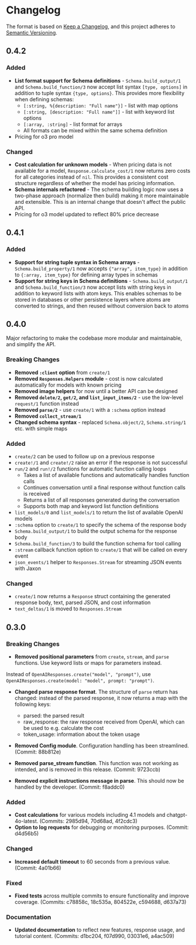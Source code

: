 # Changelog

The format is based on [Keep a Changelog](https://keepachangelog.com/en/1.0.0/),
and this project adheres to [Semantic Versioning](https://semver.org/spec/v2.0.0.html).

## 0.4.2

### Added
- **List format support for Schema definitions** - `Schema.build_output/1` and `Schema.build_function/3` now accept list syntax `[type, options]` in addition to tuple syntax `{type, options}`. This provides more flexibility when defining schemas:
  - `[:string, %{description: "Full name"}]` - list with map options
  - `[:string, [description: "Full name"]]` - list with keyword list options
  - `[:array, :string]` - list format for arrays
  - All formats can be mixed within the same schema definition
- Pricing for o3 pro model

### Changed
- **Cost calculation for unknown models** - When pricing data is not available for a model, `Response.calculate_cost/1` now returns zero costs for all categories instead of `nil`. This provides a consistent cost structure regardless of whether the model has pricing information.
- **Schema internals refactored** - The schema building logic now uses a two-phase approach (normalize then build) making it more maintainable and extensible. This is an internal change that doesn't affect the public API.
- Pricing for o3 model updated to reflect 80% price decrease

## 0.4.1

### Added
- **Support for string tuple syntax in Schema arrays** - `Schema.build_property/1` now accepts `{"array", item_type}` in addition to `{:array, item_type}` for defining array types in schemas
- **Support for string keys in Schema definitions** - `Schema.build_output/1` and `Schema.build_function/3` now accept lists with string keys in addition to keyword lists with atom keys. This enables schemas to be stored in databases or other persistence layers where atoms are converted to strings, and then reused without conversion back to atoms

## 0.4.0

Major refactoring to make the codebase more modular and maintainable, and simplify the API.

### Breaking Changes
- **Removed `:client` option** from `create/1`
- **Removed `Responses.Helpers` module** - cost is now calculated automatically for models with known pricing
- **Removed image helpers** for now until a better API can be designed
- **Removed `delete/2`, `get/2`, and `list_input_items/2`** - use the low-level `request/1` function instead
- **Removed `parse/2`** - use `create/1` with a `:schema` option instead
- **Removed `collect_stream/1`**
- **Changed schema syntax** - replaced `Schema.object/2`, `Schema.string/1` etc. with simple maps

### Added
- `create/2` can be used to follow up on a previous response
- `create!/1` and `create!/2` raise an error if the response is not successful
- `run/2` and `run!/2` functions for automatic function calling loops
  - Takes a list of available functions and automatically handles function calls
  - Continues conversation until a final response without function calls is received
  - Returns a list of all responses generated during the conversation
  - Supports both map and keyword list function definitions
- `list_models/0` and `list_models/1` to return the list of available OpenAI models
- `:schema` option to `create/1` to specify the schema of the response body
- `Schema.build_output/1` to build the output schema for the response body
- `Schema.build_function/3` to build the function schema for tool calling
- `:stream` callback function option to `create/1` that will be called on every event
- `json_events/1` helper to `Responses.Stream` for streaming JSON events with Jaxon

### Changed
- `create/1` now returns a `Response` struct containing the generated response body, text, parsed JSON, and cost information
- `text_deltas/1` is moved to `Responses.Stream`

## 0.3.0

### Breaking Changes
- **Removed positional parameters** from `create`, `stream`, and `parse` functions. Use keyword lists or maps for parameters instead.

Instead of `OpenAIResponses.create("model", "prompt")`, use `OpenAIResponses.create(model: "model", prompt: "prompt")`.

- **Changed parse response format**. The structure of `parse` return has changed: instead of the parsed response,
  it now returns a map with the following keys:
  - parsed: the parsed result
  - raw_response: the raw response received from OpenAI, which can be used to e.g. calculate the cost
  - token_usage: information about the token usage

- **Removed Config module**. Configuration handling has been streamlined. (Commit: 88b812e)
- **Removed parse_stream function**. This function was not working as intended, and is removed in this release. (Commit: 9723ccb)
- **Removed explicit instructions message in parse**. This should now be handled by the developer. (Commit: f8addc0)

### Added
- **Cost calculations** for various models including 4.1 models and chatgpt-4o-latest. (Commits: 2985d94, 70d68ad, 4f2cdc3)
- **Option to log requests** for debugging or monitoring purposes. (Commit: d4d56b5)

### Changed
- **Increased default timeout** to 60 seconds from a previous value. (Commit: 4a01b66)

### Fixed
- **Fixed tests** across multiple commits to ensure functionality and improve coverage. (Commits: c78858c, 18c535a, 804522e, c594688, d637a73)

### Documentation
- **Updated documentation** to reflect new features, response usage, and tutorial content. (Commits: d1bc204, f07d990, 03031e6, a4ac509)
